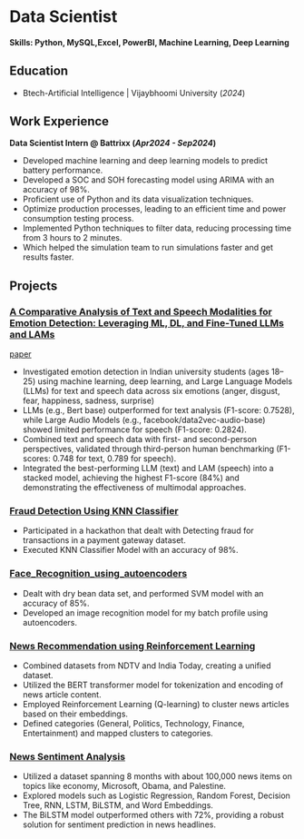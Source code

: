 # Data Scientist

#### Skills: Python, MySQL,Excel, PowerBI, Machine Learning, Deep Learning

## Education
- Btech-Artificial Intelligence | Vijaybhoomi University (_2024_)	

## Work Experience
**Data Scientist Intern @ Battrixx (_Apr2024 - Sep2024_)**
- Developed machine learning and deep learning models to predict battery performance.
- Developed a SOC and SOH forecasting model using ARIMA with an accuracy of 98%.
- Proficient use of Python and its data visualization techniques.
- Optimize production processes, leading to an efficient time and power consumption testing process.
- Implemented Python techniques to filter data, reducing processing time from 3 hours to 2 minutes.
- Which helped the simulation team to run simulations faster and get results faster.

## Projects
### [A Comparative Analysis of Text and Speech Modalities for Emotion Detection: Leveraging ML, DL, and Fine-Tuned LLMs and LAMs](https://github.com/Swaijit-Singh/RI-Emotion-Detection/tree/main)
[paper](https://github.com/Yugandhar0530/Yugandhar_Portfolio/blob/main/Research_Paper_Emotion_Detection.pdf)
- Investigated emotion detection in Indian university students (ages 18–25) using machine learning, deep learning, and Large Language Models (LLMs) for text and speech data across six emotions (anger, disgust, fear, happiness, sadness, surprise)
- LLMs (e.g., Bert base) outperformed for text analysis (F1-score: 0.7528), while Large Audio Models (e.g., facebook/data2vec-audio-base) showed limited performance for speech (F1-score: 0.2824).
- Combined text and speech data with first- and second-person perspectives, validated through third-person human benchmarking (F1-scores: 0.748 for text, 0.789 for speech).
- Integrated the best-performing LLM (text) and LAM (speech) into a stacked model, achieving the highest F1-score (84%) and demonstrating the effectiveness of multimodal approaches.


### [Fraud Detection Using KNN Classifier](https://github.com/Yugandhar0530/Fraud-Detection-Using-KNN-Classifier)
- Participated in a hackathon that dealt with Detecting fraud for transactions in a payment gateway dataset.
- Executed KNN Classifier Model with an accuracy of 98%.
 
 ### [Face_Recognition_using_autoencoders](https://github.com/Yugandhar0530/Face_Recognition_using_autoencoders)
- Dealt with dry bean data set, and performed SVM model with an accuracy of 85%.
- Developed an image recognition model for my batch profile using autoencoders.

 ### [News Recommendation using Reinforcement Learning](https://github.com/Yugandhar0530/Yugandhar0530-News_Recommendation_Reinforcement_Learning)
- Combined datasets from NDTV and India Today, creating a unified dataset.
- Utilized the BERT transformer model for tokenization and encoding of news article content.
- Employed Reinforcement Learning (Q-learning) to cluster news articles based on their embeddings.
- Defined categories (General, Politics, Technology, Finance, Entertainment) and mapped clusters to categories.

### [News Sentiment Analysis](https://github.com/Yugandhar0530/News-Sentiment-Analysis_ML-DL-Models)
- Utilized a dataset spanning 8 months with about 100,000 news items on topics like economy, Microsoft, Obama, and Palestine.
- Explored models such as Logistic Regression, Random Forest, Decision Tree, RNN, LSTM, BiLSTM, and Word Embeddings.
- The BiLSTM model outperformed others with 72%, providing a robust solution for sentiment prediction in news headlines.

